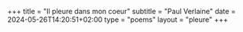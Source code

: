 +++
title = "Il pleure dans mon coeur"
subtitle = "Paul Verlaine"
date = 2024-05-26T14:20:51+02:00
type = "poems"
layout = "pleure"
+++
